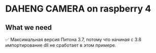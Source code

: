 # DAHENG CAMERA on raspberry 4
## **What we need**
:white_check_mark: Максимальная версия Питона 3.7, потому что начиная с 3.8 импортирование dll не сработает в этом примере.
